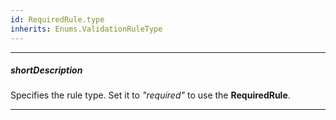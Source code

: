 ```yaml
---
id: RequiredRule.type
inherits: Enums.ValidationRuleType
---
```

---
##### shortDescription
Specifies the rule type. Set it to *"required"* to use the **RequiredRule**.

---

